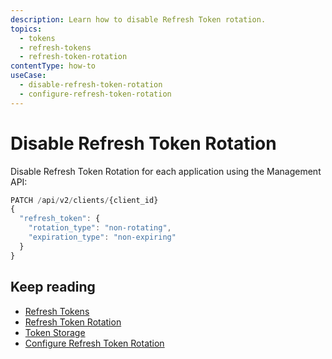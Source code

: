 ```yaml
---
description: Learn how to disable Refresh Token rotation.
topics:
  - tokens
  - refresh-tokens
  - refresh-token-rotation
contentType: how-to
useCase:
  - disable-refresh-token-rotation
  - configure-refresh-token-rotation
---
```

# Disable Refresh Token Rotation

Disable Refresh Token Rotation for each application using the Management API: 

```js
PATCH /api/v2/clients/{client_id}
{
  "refresh_token": {
    "rotation_type": "non-rotating",
    "expiration_type": "non-expiring"
  }
}
```

## Keep reading

* [Refresh Tokens](/tokens/concepts/refresh-tokens)
* [Refresh Token Rotation](/tokens/concepts/refresh-token-rotation)
* [Token Storage](/tokens/concepts/token-storage)
* [Configure Refresh Token Rotation](/tokens/guides/configure-refresh-token-rotation)

